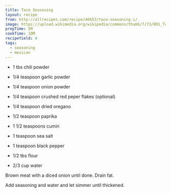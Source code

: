 ```yaml
---
title: Taco Seasoning
layout: recipe
from: http://allrecipes.com/recipe/46653/taco-seasoning-i/
image: https://upload.wikimedia.org/wikipedia/commons/thumb/7/73/001_Tacos_de_carnitas%2C_carne_asada_y_al_pastor.jpg/1200px-001_Tacos_de_carnitas%2C_carne_asada_y_al_pastor.jpg
prepTime: 5M
cookTime: 10M
recipeYield: 4
tags:
  - seasoning
  - mexican
---
```


- 1 tbs chili powder
- 1/4 teaspoon garlic powder
- 1/4 teaspoon onion powder
- 1/4 teaspoon crushed red peper flakes (optional)
- 1/4 teaspoon dried oregano
- 1/2 teaspoon paprika
- 1 1/2 teaspoons cumin
- 1 teaspoon sea salt
- 1 teaspoon black pepper
- 1/2 tbs flour

- 2/3 cup water

Brown meat with a diced onion until done. Drain fat.

Add seasoning and water and let simmer until thickened.
